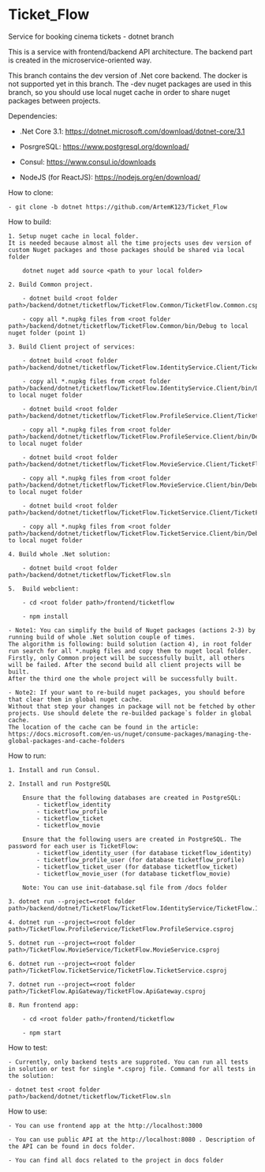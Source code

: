 # Ticket_Flow
Service for booking cinema tickets - dotnet branch

This is a service with frontend/backend API architecture. The backend part is created in the microservice-oriented way.

This branch contains the dev version of .Net core backend. The docker is not supported yet in this branch. 
The -dev nuget packages are used in this branch, so you should use local nuget cache in order to share nuget packages between projects.

Dependencies:

 - .Net Core 3.1: https://dotnet.microsoft.com/download/dotnet-core/3.1
 
 - PosrgreSQL: https://www.postgresql.org/download/
 
 - Consul: https://www.consul.io/downloads
 
 - NodeJS (for ReactJS): https://nodejs.org/en/download/


How to clone:

    - git clone -b dotnet https://github.com/ArtemK123/Ticket_Flow


How to build:
 
    1. Setup nuget cache in local folder. 
	It is needed because almost all the time projects uses dev version of custom Nuget packages and those packages should be shared via local folder 
	    
		dotnet nuget add source <path to your local folder>
		
	2. Build Common project.
	
		- dotnet build <root folder path>/backend/dotnet/ticketflow/TicketFlow.Common/TicketFlow.Common.csproj
		
		- copy all *.nupkg files from <root folder path>/backend/dotnet/ticketflow/TicketFlow.Common/bin/Debug to local nuget folder (point 1)
		
	3. Build Client project of services:
	
	    - dotnet build <root folder path>/backend/dotnet/ticketflow/TicketFlow.IdentityService.Client/TicketFlow.IdentityService.Client.csproj
		
		- copy all *.nupkg files from <root folder path>/backend/dotnet/ticketflow/TicketFlow.IdentityService.Client/bin/Debug to local nuget folder
		
		- dotnet build <root folder path>/backend/dotnet/ticketflow/TicketFlow.ProfileService.Client/TicketFlow.ProfileService.Client.csproj
		
		- copy all *.nupkg files from <root folder path>/backend/dotnet/ticketflow/TicketFlow.ProfileService.Client/bin/Debug to local nuget folder
		
		- dotnet build <root folder path>/backend/dotnet/ticketflow/TicketFlow.MovieService.Client/TicketFlow.MovieService.Client.csproj
		
		- copy all *.nupkg files from <root folder path>/backend/dotnet/ticketflow/TicketFlow.MovieService.Client/bin/Debug to local nuget folder
		
		- dotnet build <root folder path>/backend/dotnet/ticketflow/TicketFlow.TicketService.Client/TicketFlow.TicketService.Client.csproj
		
		- copy all *.nupkg files from <root folder path>/backend/dotnet/ticketflow/TicketFlow.TicketService.Client/bin/Debug to local nuget folder
		
	4. Build whole .Net solution:
	    
		- dotnet build <root folder path>/backend/dotnet/ticketflow/TicketFlow.sln
		
	5. 	Build webclient:
	    
		- cd <root folder path>/frontend/ticketflow
		
		- npm install
	
	- Note1: You can simplify the build of Nuget packages (actions 2-3) by running build of whole .Net solution couple of times. 
	The algorithm is following: build solution (action 4), in root folder run search for all *.nupkg files and copy them to nuget local folder. 
	Firstly, only Common project will be successfully built, all others will be failed. After the second build all client projects will be built. 
	After the third one the whole project will be successfully built.
	
	- Note2: If your want to re-build nuget packages, you should before that clear them in global nuget cache. 
	Without that step your changes in package will not be fetched by other projects. Use should delete the re-builded package`s folder in global cache. 
	The location of the cache can be found in the article: 
	https://docs.microsoft.com/en-us/nuget/consume-packages/managing-the-global-packages-and-cache-folders


How to run:

	1. Install and run Consul.

	2. Install and run PostgreSQL 
	    
		Ensure that the following databases are created in PostgreSQL:
		    - ticketflow_identity
			- ticketflow_profile
			- ticketflow_ticket
			- ticketflow_movie
			
		Ensure that the following users are created in PostgreSQL. The password for each user is TicketFlow:
	        - ticketflow_identity_user (for database ticketflow_identity)
			- ticketflow_profile_user (for database ticketflow_profile)
			- ticketflow_ticket_user (for database ticketflow_ticket)
			- ticketflow_movie_user (for database ticketflow_movie)
			
		Note: You can use init-database.sql file from /docs folder

	3. dotnet run --project=<root folder path>/backend/dotnet/TicketFlow/TicketFlow.IdentityService/TicketFlow.IdentityService.csproj

	4. dotnet run --project=<root folder path>/TicketFlow.ProfileService/TicketFlow.ProfileService.csproj

	5. dotnet run --project=<root folder path>/TicketFlow.MovieService/TicketFlow.MovieService.csproj

	6. dotnet run --project=<root folder path>/TicketFlow.TicketService/TicketFlow.TicketService.csproj

	7. dotnet run --project=<root folder path>/TicketFlow.ApiGateway/TicketFlow.ApiGateway.csproj

    8. Run frontend app:
	
	    - cd <root folder path>/frontend/ticketflow
		
		- npm start


How to test:

    - Currently, only backend tests are supproted. You can run all tests in solution or test for single *.csproj file. Command for all tests in the solution:
	
	- dotnet test <root folder path>/backend/dotnet/ticketflow/TicketFlow.sln


How to use:

    - You can use frontend app at the http://localhost:3000

    - You can use public API at the http://localhost:8080 . Description of the API can be found in docs folder.
	
	- You can find all docs related to the project in docs folder
